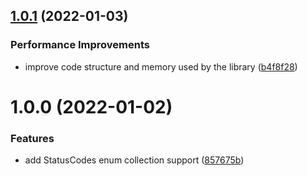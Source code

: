 ## [1.0.1](https://github.com/brayanarrieta/http-statusify/compare/v1.0.0...v1.0.1) (2022-01-03)


### Performance Improvements

* improve code structure and memory used by the library ([b4f8f28](https://github.com/brayanarrieta/http-statusify/commit/b4f8f2801fc29f7b18cb30498c5860e1280780ae))

# 1.0.0 (2022-01-02)


### Features

* add StatusCodes enum collection support ([857675b](https://github.com/brayanarrieta/http-statusify/commit/857675b731a85ba81a10963dce5538be380c697d))
